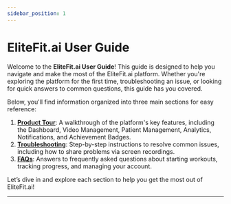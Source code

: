 ```yaml
---
sidebar_position: 1
---
```

# EliteFit.ai User Guide

Welcome to the **EliteFit.ai User Guide**! This guide is designed to help you navigate and make the most of the EliteFit.ai platform. Whether you're exploring the platform for the first time, troubleshooting an issue, or looking for quick answers to common questions, this guide has you covered.

Below, you'll find information organized into three main sections for easy reference:

1. [**Product Tour**](./category/product-tour): A walkthrough of the platform's key features, including the Dashboard, Video Management, Patient Management, Analytics, Notifications, and Achievement Badges.
2. [**Troubleshooting**](./category/troubleshoot): Step-by-step instructions to resolve common issues, including how to share problems via screen recordings.
3. [**FAQs**](./category/frequently-asked-questions): Answers to frequently asked questions about starting workouts, tracking progress, and managing your account.

Let’s dive in and explore each section to help you get the most out of EliteFit.ai!

---
